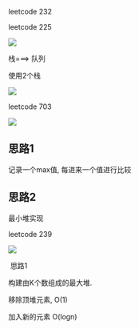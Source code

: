 leetcode 232

leetcode 225

![](https://youpaiyun.zongqilive.cn/image/006tNc79ly1g41xy1g96qj30oq0eajtx.jpg)

栈===> 队列

使用2个栈

![](https://youpaiyun.zongqilive.cn/image/006tNc79ly1g41y09e7haj310k0oon1u.jpg)



leetcode 703

![](https://youpaiyun.zongqilive.cn/image/006tNc79ly1g41y8hd1fvj30v60gydi0.jpg)

## 思路1

记录一个max值, 每进来一个值进行比较

## 思路2

最小堆实现



leetcode 239

![](https://youpaiyun.zongqilive.cn/image/006tNc79ly1g41yl0sa20j30tg0i4acn.jpg)

​	思路1

构建由K个数组成的最大堆.

移除顶堆元素, O(1)

加入新的元素 O(logn)

















​																																																																																																																						



